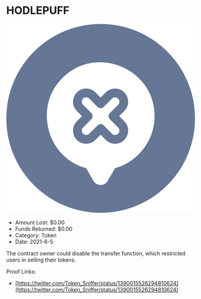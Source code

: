 # HODLEPUFF
![HODLEPUFF](/rektimages/HODLEPUFF.png)
- Amount Lost: $0.00
- Funds Returned: $0.00
- Category: Token
- Date: 2021-6-5

The contract owner could disable the transfer function, which restricted users in selling their tokens.


Proof Links:
- [https://twitter.com/Token_Sniffer/status/1390015526294810624](https://twitter.com/Token_Sniffer/status/1390015526294810624)


